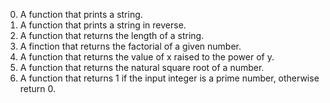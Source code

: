 0. A function that prints a string.
1. A function that prints a string in reverse.
2. A function that returns the length of a string.
3. A finction that returns the factorial of a given number.
4. A function that returns the value of x raised to the power of y.
5. A function that returns the natural square root of a number.
6. A function that returns 1 if the input integer is a prime number, otherwise return 0.
 
